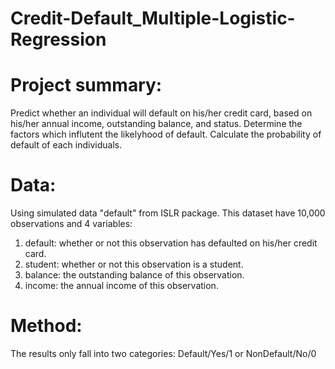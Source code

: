 # Credit-Default_Multiple-Logistic-Regression

# Project summary:
Predict whether an individual will default on his/her credit card, based on his/her annual income, outstanding balance, and status.
Determine the factors which influtent the likelyhood of default.
Calculate the probability of default of each individuals.

# Data:
Using simulated data "default" from ISLR package.
This dataset have 10,000 observations and 4 variables:
  1. default: whether or not this observation has defaulted on his/her credit card.
  2. student: whether or not this observation is a student.
  3. balance: the outstanding balance of this observation.
  4. income: the annual income of this observation.
  
# Method:
The results only fall into two categories: Default/Yes/1 or NonDefault/No/0


